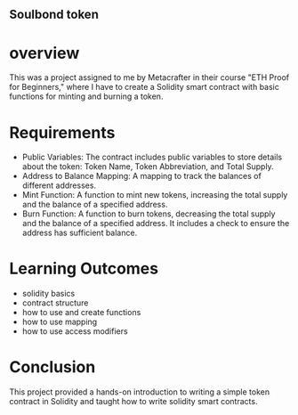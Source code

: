 ## Soulbond token

# overview 
This was a project assigned to me by Metacrafter in their course "ETH Proof for Beginners," where I have to create a Solidity smart contract with basic functions for minting and burning a token.

# Requirements
- Public Variables: The contract includes public variables to store details about the token: Token Name, Token Abbreviation, and Total Supply.
- Address to Balance Mapping: A mapping to track the balances of different addresses.
- Mint Function: A function to mint new tokens, increasing the total supply and the balance of a specified address.
- Burn Function: A function to burn tokens, decreasing the total supply and the balance of a specified address. It includes a check to ensure the address has 
  sufficient balance.
  
# Learning Outcomes
- solidity basics
- contract structure
- how to use and create functions
- how to use mapping
- how to use access modifiers
  
# Conclusion
This project provided a hands-on introduction to writing a simple token contract in Solidity and taught how to write solidity smart contracts.


